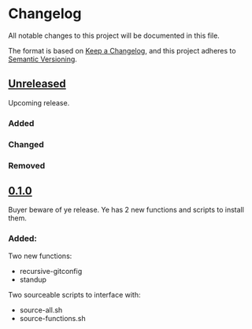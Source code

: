 # Changelog

All notable changes to this project will be documented in this file.

The format is based on [Keep a Changelog](https://keepachangelog.com/en/1.0.0/),
and this project adheres to [Semantic Versioning](https://semver.org/spec/v2.0.0.html).

## [Unreleased]

<!--
Any notes about merges to master that haven't been added to a Git tag should go
here. When it's time to cut a new release, create a header for the new version
below and move the content of this section down to the new version.
-->

Upcoming release.

### Added

### Changed

### Removed

## [0.1.0]

Buyer beware of ye release. Ye has 2 new functions and scripts to install them.

### Added:

Two new functions:
- recursive-gitconfig
- standup

Two sourceable scripts to interface with:
- source-all.sh
- source-functions.sh


<!--
This section should be updated with every release. It contains a sequence of
links to GitHub that show the full Git diff between each release. The brackets
allow us to render the version headers as links by adding brackets to any
matching headers. Any commits that don't yet belong to a Git tag will show the
Git diff from the last tag to the master branch HEAD.
-->
[Unreleased]: https://github.com/timoguin/shell-functions/compare/v0.1.0..HEAD
[0.1.0]: https://github.com/timoguin/shell-functions/tree/v0.1.0
